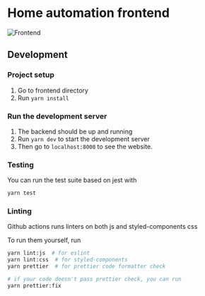 # Home automation frontend
![Frontend](https://github.com/owocowe-piatki/home-automation/workflows/Frontend/badge.svg)

## Development

### Project setup
1. Go to frontend directory
2. Run `yarn install`

### Run the development server
1. The backend should be up and running
2. Run `yarn dev` to start the development server
3. Then go to `localhost:8000` to see the website.


### Testing
You can run the test suite based on jest with
```sh
yarn test
```

### Linting
Github actions runs linters on both js and styled-components css

To run them yourself, run
```sh
yarn lint:js  # for eslint
yarn lint:css  # for styled-components
yarn prettier  # for prettier code formatter check

# if your code doesn't pass prettier check, you can run
yarn prettier:fix
```